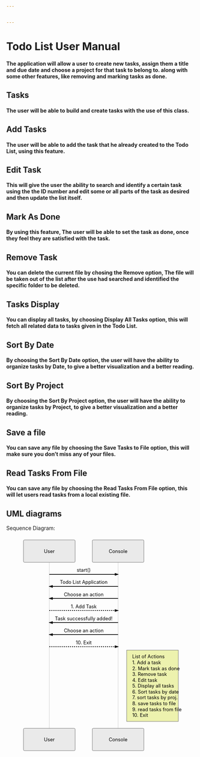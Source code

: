 ```yaml
---


---
```


<h1 id="todo-list-user-manual">Todo List User Manual</h1>
<h4 id="the-application-will-allow-a-user-to-create-new-tasks-assign-them-a-title-and-due-date-and-choose-a-project-for-that-task-to-belong-to.-along-with-some-other-features-like-removing-and-marking-tasks-as-done.">The application will allow a user to create new tasks, assign them a title and due date and choose a project for that task to belong to. along with some other features, like removing and marking tasks as done.</h4>
<h2 id="tasks">Tasks</h2>
<h4 id="the-user-will-be-able-to-build-and-create-tasks-with-the-use-of-this-class.">The user will be able to build and create tasks with the use of this class.</h4>
<h2 id="add-tasks">Add Tasks</h2>
<h4 id="the-user-will-be-able-to-add-the-task-that-he-already-created-to-the-todo-list-using-this-feature.">The user will be able to add the task that he already created to the Todo List, using this feature.</h4>
<h2 id="edit-task">Edit Task</h2>
<h4 id="this-will-give-the-user-the-ability-to-search-and-identify-a-certain-task-using-the-the-id-number-and-edit-some-or-all-parts-of-the-task-as-desired-and-then-update-the-list-itself.">This will give the user the ability to search and identify a certain task using the the ID number and edit some or all parts of the task as desired and then update the list itself.</h4>
<h2 id="mark-as-done">Mark As Done</h2>
<h4 id="by-using-this-feature-the-user-will-be-able-to-set-the-task-as-done-once-they-feel-they-are-satisfied-with-the-task.">By using this feature, The user will be able to set the task as done, once they feel they are satisfied with the task.</h4>
<h2 id="remove-task">Remove Task</h2>
<h4 id="you-can-delete-the-current-file-by-chosing-the-remove-option-the-file-will-be-taken-out-of-the-list-after-the-use-had-searched-and-identified-the-specific-folder-to-be-deleted.">You can delete the current file by chosing the <strong>Remove</strong> option, The file will be taken out of the list after the use had searched and identified the specific folder to be deleted.</h4>
<h2 id="tasks-display">Tasks Display</h2>
<h4 id="you-can-display-all-tasks-by-choosing-display-all-tasks-option-this-will-fetch-all-related-data-to-tasks-given-in-the-todo-list.">You can display all tasks, by choosing <strong>Display All Tasks</strong> option, this will fetch all related data to tasks given in the Todo List.</h4>
<h2 id="sort-by-date">Sort By Date</h2>
<h4 id="by-choosing-the-sort-by-date-option-the-user-will-have-the-ability-to-organize-tasks-by-date-to-give-a-better-visualization-and-a-better-reading.">By choosing the <strong>Sort By Date</strong> option, the user will have the ability to organize tasks by <strong>Date</strong>, to give a better visualization and a better reading.</h4>
<h2 id="sort-by-project">Sort By Project</h2>
<h4 id="by-choosing-the-sort-by-project-option-the-user-will-have-the-ability-to-organize-tasks-by-project-to-give-a-better-visualization-and-a-better-reading.">By choosing the <strong>Sort By Project</strong> option, the user will have the ability to organize tasks by <strong>Project</strong>, to give a better visualization and a better reading.</h4>
<h2 id="save-a-file">Save a file</h2>
<h4 id="you-can-save-any-file-by-choosing-the-save-tasks-to-file-option-this-will-make-sure-you-dont-miss-any-of-your-files.">You can save any file by choosing the <strong>Save Tasks to File</strong> option, this will make sure you don’t miss any of your files.</h4>
<h2 id="read-tasks-from-file">Read Tasks From File</h2>
<h4 id="you-can-save-any-file-by-choosing-the-read-tasks-from-file-option-this-will-let-users-read-tasks-from-a-local-existing-file.">You can save any file by choosing the <strong>Read Tasks From File</strong> option, this will let users read tasks from a local existing file.</h4>
<h2 id="uml-diagrams">UML diagrams</h2>
<p>Sequence Diagram:</p>
<div class="mermaid"><svg xmlns="http://www.w3.org/2000/svg" id="mermaid-svg-RL6wJHR7WdW9BFRY" height="100%" width="100%" style="max-width:550px;" viewBox="-50 -10 550 623"><g></g><g><line id="actor2" x1="75" y1="5" x2="75" y2="612" class="actor-line" stroke-width="0.5px" stroke="#999"></line><rect x="0" y="0" fill="#eaeaea" stroke="#666" width="150" height="65" rx="3" ry="3" class="actor"></rect><text x="75" y="32.5" dominant-baseline="central" alignment-baseline="central" class="actor" style="text-anchor: middle;"><tspan x="75" dy="0">User</tspan></text></g><g><line id="actor3" x1="275" y1="5" x2="275" y2="612" class="actor-line" stroke-width="0.5px" stroke="#999"></line><rect x="200" y="0" fill="#eaeaea" stroke="#666" width="150" height="65" rx="3" ry="3" class="actor"></rect><text x="275" y="32.5" dominant-baseline="central" alignment-baseline="central" class="actor" style="text-anchor: middle;"><tspan x="275" dy="0">Console</tspan></text></g><defs><marker id="arrowhead" refX="5" refY="2" markerWidth="6" markerHeight="4" orient="auto"><path d="M 0,0 V 4 L6,2 Z"></path></marker></defs><defs><marker id="crosshead" markerWidth="15" markerHeight="8" orient="auto" refX="16" refY="4"><path fill="black" stroke="#000000" stroke-width="1px" d="M 9,2 V 6 L16,4 Z" style="stroke-dasharray: 0, 0;"></path><path fill="none" stroke="#000000" stroke-width="1px" d="M 0,1 L 6,7 M 6,1 L 0,7" style="stroke-dasharray: 0, 0;"></path></marker></defs><g><text x="175" y="93" class="messageText" style="text-anchor: middle;">start()</text><line x1="75" y1="100" x2="275" y2="100" class="messageLine0" stroke-width="2" stroke="black" marker-end="url(#arrowhead)" style="fill: none;"></line></g><g><text x="175" y="128" class="messageText" style="text-anchor: middle;">Todo List Application</text><line x1="275" y1="135" x2="75" y2="135" class="messageLine0" stroke-width="2" stroke="black" marker-end="url(#arrowhead)" style="fill: none;"></line></g><g><text x="175" y="163" class="messageText" style="text-anchor: middle;">Choose an action</text><line x1="275" y1="170" x2="75" y2="170" class="messageLine0" stroke-width="2" stroke="black" marker-end="url(#arrowhead)" style="fill: none;"></line></g><g><text x="175" y="198" class="messageText" style="text-anchor: middle;">1. Add Task</text><line x1="75" y1="205" x2="275" y2="205" class="messageLine1" stroke-width="2" stroke="black" marker-end="url(#arrowhead)" style="stroke-dasharray: 3, 3; fill: none;"></line></g><g><text x="175" y="233" class="messageText" style="text-anchor: middle;">Task successfully added!</text><line x1="275" y1="240" x2="75" y2="240" class="messageLine0" stroke-width="2" stroke="black" marker-end="url(#arrowhead)" style="fill: none;"></line></g><g><text x="175" y="268" class="messageText" style="text-anchor: middle;">Choose an action</text><line x1="275" y1="275" x2="75" y2="275" class="messageLine0" stroke-width="2" stroke="black" marker-end="url(#arrowhead)" style="fill: none;"></line></g><g><text x="175" y="303" class="messageText" style="text-anchor: middle;">10. Exit</text><line x1="75" y1="310" x2="275" y2="310" class="messageLine1" stroke-width="2" stroke="black" marker-end="url(#arrowhead)" style="stroke-dasharray: 3, 3; fill: none;"></line></g><g><rect x="300" y="320" fill="#EDF2AE" stroke="#666" width="150" height="207" rx="0" ry="0" class="note"></rect><text x="296" y="344" fill="black" class="noteText"><tspan x="316" fill="black">List of Actions</tspan></text><text x="296" y="361" fill="black" class="noteText"><tspan x="316" fill="black">1. Add a task</tspan></text><text x="296" y="378" fill="black" class="noteText"><tspan x="316" fill="black">2. Mark task as done</tspan></text><text x="296" y="395" fill="black" class="noteText"><tspan x="316" fill="black"> 3. Remove task </tspan></text><text x="296" y="412" fill="black" class="noteText"><tspan x="316" fill="black"> 4. Edit task </tspan></text><text x="296" y="429" fill="black" class="noteText"><tspan x="316" fill="black"> 5. Display all tasks </tspan></text><text x="296" y="446" fill="black" class="noteText"><tspan x="316" fill="black"> 6. Sort tasks by date </tspan></text><text x="296" y="463" fill="black" class="noteText"><tspan x="316" fill="black"> 7. sort tasks by proj. </tspan></text><text x="296" y="480" fill="black" class="noteText"><tspan x="316" fill="black"> 8. save tasks to file </tspan></text><text x="296" y="497" fill="black" class="noteText"><tspan x="316" fill="black"> 9. read tasks from file </tspan></text><text x="296" y="514" fill="black" class="noteText"><tspan x="316" fill="black"> 10. Exit </tspan></text><text x="296" y="531" fill="black" class="noteText"><tspan x="316" fill="black"></tspan></text></g><g><rect x="0" y="547" fill="#eaeaea" stroke="#666" width="150" height="65" rx="3" ry="3" class="actor"></rect><text x="75" y="579.5" dominant-baseline="central" alignment-baseline="central" class="actor" style="text-anchor: middle;"><tspan x="75" dy="0">User</tspan></text></g><g><rect x="200" y="547" fill="#eaeaea" stroke="#666" width="150" height="65" rx="3" ry="3" class="actor"></rect><text x="275" y="579.5" dominant-baseline="central" alignment-baseline="central" class="actor" style="text-anchor: middle;"><tspan x="275" dy="0">Console</tspan></text></g></svg></div>

